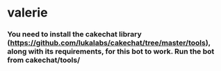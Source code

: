 # valerie

### You need to install the cakechat library (https://github.com/lukalabs/cakechat/tree/master/tools), along with its requirements, for this bot to work. Run the bot from cakechat/tools/

